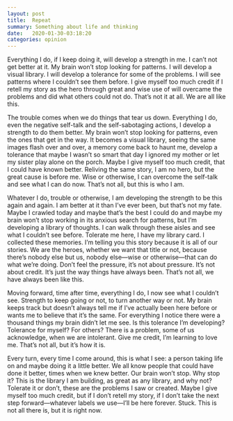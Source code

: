 ```yaml
---
layout: post
title:  Repeat
summary: Something about life and thinking
date:   2020-01-30-03:18:20
categories: opinion
---
```


Everything I do, if I keep doing it, will develop a strength in me. I can’t not get better at it. My brain won’t stop looking for patterns. I will develop a visual library. I will develop a tolerance for some of the problems. I will see patterns where I couldn’t see them before. I give myself too much credit if I retell my story as the hero through great and wise use of will overcame the problems and did what others could not do. That’s not it at all. We are all like this.

The trouble comes when we do things that tear us down. Everything I do, even the negative self-talk and the self-sabotaging actions, I develop a strength to do them better. My brain won’t stop looking for patterns, even the ones that get in the way. It becomes a visual library, seeing the same images flash over and over, a memory come back to haunt me, develop a tolerance that maybe I wasn’t so smart that day I ignored my mother or let my sister play alone on the porch. Maybe I give myself too much credit, that I could have known better. Reliving the same story, I am no hero, but the great cause is before me. Wise or otherwise, I can overcome the self-talk and see what I can do now. That’s not all, but this is who I am.

Whatever I do, trouble or otherwise, I am developing the strength to be this again and again. I am better at it than I’ve ever been, but that’s not my fate. Maybe I crawled today and maybe that’s the best I could do and maybe my brain won’t stop working in its anxious search for patterns, but I’m developing a library of thoughts. I can walk through these aisles and see what I couldn’t see before. Tolerate me here, I have my library card. I collected these memories. I’m telling you this story because it is all of our stories. We are the heroes, whether we want that title or not, because there’s nobody else but us, nobody else—wise or otherwise—that can do what we’re doing. Don’t feel the pressure, it’s not about pressure. It’s not about credit. It’s just the way things have always been. That’s not all, we have always been like this.

Moving forward, time after time, everything I do, I now see what I couldn’t see. Strength to keep going or not, to turn another way or not. My brain keeps track but doesn’t always tell me if I’ve actually been here before or wants me to believe that it’s the same. For everything I notice there were a thousand things my brain didn’t let me see. Is this tolerance I’m developing? Tolerance for myself? For others? There is a problem, some of us acknowledge, when we are intolerant. Give me credit, I’m learning to love me. That’s not all, but it’s how it is.

Every turn, every time I come around, this is what I see: a person taking life on and maybe doing it a little better. We all know people that could have done it better, times when we knew better. Our brain won’t stop. Why stop it? This is the library I am building, as great as any library, and why not? Tolerate it or don’t, these are the problems I saw or created. Maybe I give myself too much credit, but if I don’t retell my story, if I don’t take the next step forward—whatever labels we use—I’ll be here forever. Stuck. This is not all there is, but it is right now.
